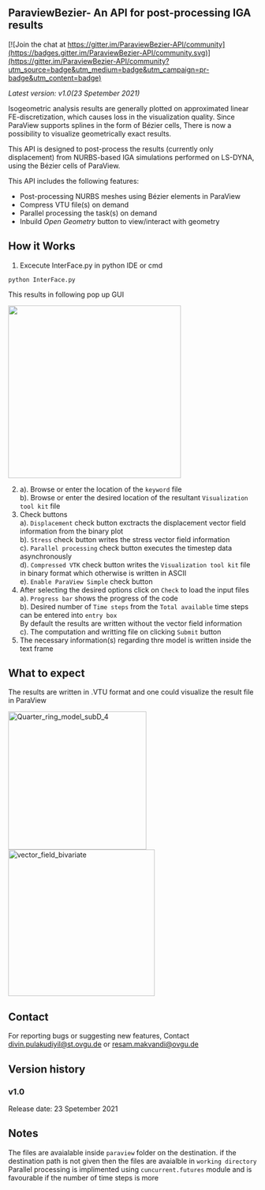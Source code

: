 ## ParaviewBezier- An API for post-processing IGA results

[![Join the chat at https://gitter.im/ParaviewBezier-API/community](https://badges.gitter.im/ParaviewBezier-API/community.svg)](https://gitter.im/ParaviewBezier-API/community?utm_source=badge&utm_medium=badge&utm_campaign=pr-badge&utm_content=badge)

*Latest version: v1.0(23 Spetember 2021)*

Isogeometric analysis results are generally plotted on approximated linear FE-discretization, which causes loss in the visualization quality. Since ParaView supports splines in the form of Bézier cells, There is now a possibility to visualize geometrically exact results. 

This API is designed to post-process the results (currently only displacement) from NURBS-based IGA simulations performed on LS-DYNA, using the Bézier cells of ParaView.

This API includes the following features:

* Post-processing NURBS meshes using Bézier elements in ParaView
* Compress VTU file(s) on demand
* Parallel processing the task(s) on demand
* Inbuild *Open Geometry* button to view/interact with geometry
## How it Works
1. Excecute InterFace.py in python IDE or cmd
```
python InterFace.py
```
This results in following pop up GUI

<p align="left">
 <img src=https://user-images.githubusercontent.com/56837271/132837320-60d74e52-c0a9-4ae1-bed8-1003ebf2b228.png width="350">
</p>

2. a). Browse or enter the location of the `keyword` file  
   b). Browse or enter the desired location of the resultant `Visualization tool kit` file  
3. Check buttons  
   a). `Displacement` check button exctracts the displacement vector field information from the binary plot  
   b). `Stress` check button writes the stress vector field information  
   c). `Parallel processing` check button executes the timestep data asynchronously  
   d). `Compressed VTK` check button writes the `Visualization tool kit` file in binary format which otherwise is written in ASCII  
   e). `Enable ParaView Simple` check button
4. After selecting the desired options click on `Check` to load the input files  
   a). `Progress bar` shows the progress of the code  
   b). Desired number of `Time steps` from the `Total available` time steps can be entered into `entry box`  
       By default the results are written without the vector field information  
   c). The computation and writting file on clicking `Submit` button   
5. The necessary information(s) regarding thre model is written inside the text frame   
 
 ## What to expect
 The results are written in .VTU format and one could visualize the result file in ParaView  
 <p align="left">
 <img width="280" alt="Quarter_ring_model_subD_4" src="https://user-images.githubusercontent.com/56837271/132838146-222dff46-6f0e-47f6-9f50-ff6a371a075e.PNG">
 <img width="297" alt="vector_field_bivariate" src="https://user-images.githubusercontent.com/56837271/134482911-2d9807a0-af12-46c5-8bee-6c1e31266793.PNG">
</p>  


## Contact
For reporting bugs or suggesting new features, Contact divin.pulakudiyil@st.ovgu.de or resam.makvandi@ovgu.de  

## Version history

### v1.0
Release date: 23 Spetember 2021


## Notes
 
 The files are avaialable inside `paraview` folder on the destination. if the destination path is not given then the files are avaialble in `working directory`  
 Parallel processing is implimented using `cuncurrent.futures` module and is favourable if the number of time steps is more
